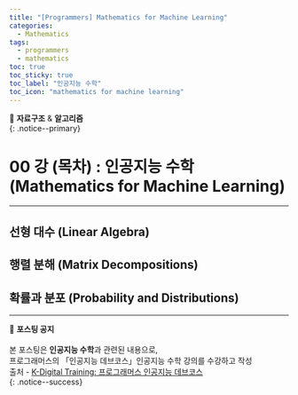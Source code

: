 ```yaml
---
title: "[Programmers] Mathematics for Machine Learning"
categories:
  - Mathematics
tags:
  - programmers
  - mathematics
toc: true
toc_sticky: true
toc_label: "인공지능 수학"
toc_icon: "mathematics for machine learning"
---
```


📌 **자료구조** & **알고리즘**<br>
{: .notice--primary}

# 00 강 (목차) : 인공지능 수학(Mathematics for Machine Learning)
---

## 선형 대수 (Linear Algebra)

## 행렬 분해 (Matrix Decompositions)

## 확률과 분포 (Probability and Distributions)

---



🔔 **포스팅 공지** <br><br>
본 포스팅은 **인공지능 수학**과 관련된 내용으로,<br>
프로그래머스의 「인공지능 데브코스」인공지능 수학 강의를 수강하고 작성<br>
출처 - [K-Digital Training: 프로그래머스 인공지능 데브코스](https://programmers.co.kr/learn/courses/11612)<br>
{: .notice--success}